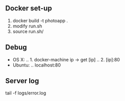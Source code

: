 ## Docker set-up
1. docker build -t photoapp .
2. modify run.sh
3. source run.sh/
## Debug
* OS X:
.. 1. docker-machine ip -> get [ip]
.. 2. [ip]:80
* Ubuntu:
.. localhost:80
## Server log
tail -f logs/error.log
